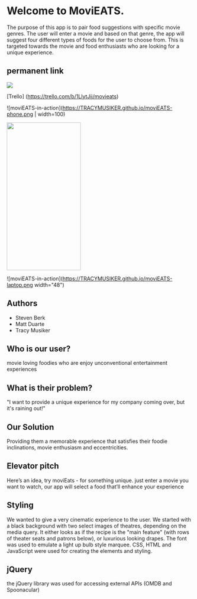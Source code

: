 # Welcome to MoviEATS.

The purpose of this app is to pair food suggestions with specific movie genres. The user will enter a movie and based on that genre, the app will suggest four different types of foods for the user to choose from. This is targeted towards the movie and food enthusiasts who are looking for a unique experience. 

## permanent link
![](https://TRACYMUSIKER.github.io)

[Trello]
(https://trello.com/b/1LlytJij/movieats)

![moviEATS-in-action](https://TRACYMUSIKER.github.io/moviEATS-phone.png | width=100)

<img src="https://TRACYMUSIKER.github.io/moviEATS-ipad.png" width="200" height="400"/>

![moviEATS-in-action](https://TRACYMUSIKER.github.io/moviEATS-laptop.png width="48")


## Authors
* Steven Berk
* Matt Duarte
* Tracy Musiker

## Who is our user?
movie loving foodies who are enjoy unconventional entertainment experiences

## What is their problem?
"I want to provide a unique experience for my company coming over, but it's raining out!"

## Our Solution
Providing them a memorable experience that satisfies their foodie inclinations, movie enthusiasm and eccentricities.

## Elevator pitch 
Here’s an idea, try moviEats - for something unique. just enter a movie you want to watch, our app will select a food that’ll enhance your experience

## Styling
We wanted to give a very cinematic experience to the user. We started with a black background with two select images of theatres, depending on the media query. It either looks as if the recipe is the "main feature" (with rows of theater seats and patrons below), or luxurious looking drapes. The font was used to emulate a light up bulb style marquee. CSS, HTML and JavaScript were used for creating the elements and styling.

## jQuery
the jQuery library was used for accessing external APIs (OMDB and Spoonacular)

